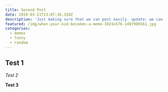 ```yaml
---
title: Second Post
date: 2019-03-21T23:07:16.320Z
description: 'Just making sure that we can post easily. update: we can''t'
featured: /img/when-your-kid-becomes-a-meme-1024x576-1497986561.jpg
categories:
  - memes
  - funny
  - random
---
```

## Test 1

*Test 2*

**Test 3**
